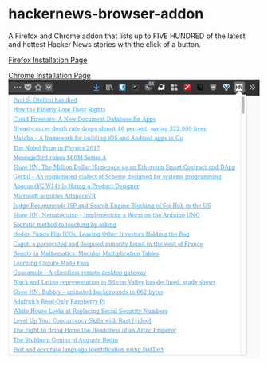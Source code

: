 # hackernews-browser-addon
A Firefox and Chrome addon that lists up to FIVE HUNDRED of the latest and hottest Hacker News stories with the click of a button.

[Firefox Installation Page](https://addons.mozilla.org/en-US/firefox/addon/hackernews-browser-addon/)

[Chrome Installation Page](https://chrome.google.com/webstore/detail/hackernews-browser-addon/omagjeoopjfdaceamchglenebbapfccn)
![screenshot](https://raw.githubusercontent.com/chenshuiluke/hackernews-browser-addon/master/screenshot.png)
